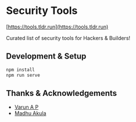 # Security Tools

[https://tools.tldr.run](https://tools.tldr.run)

Curated list of security tools for Hackers & Builders!

## Development & Setup

```bash
npm install
npm run serve
```

## Thanks & Acknowledgements

* [Varun A P](https://github.com/apvarun)
* [Madhu Akula](https://github.com/madhuakula)
